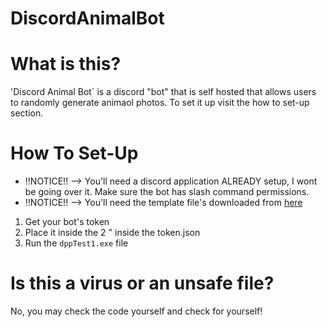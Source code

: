 # DiscordAnimalBot
# What is this?
'Discord Animal Bot` is a discord "bot" that is self hosted that allows users to randomly generate animaol photos.
To set it up visit the how to set-up section.

# How To Set-Up
* !!NOTICE!! --> You'll need a discord application ALREADY setup, I wont be going over it. Make sure the bot has slash command permissions.
* !!NOTICE!! --> You'll need the template file's downloaded from [here](https://github.com/ScuffedItalian/DiscordAnimalBot/releases)
1. Get your bot's token
2. Place it inside the 2 " inside the token.json
3. Run the `dppTest1.exe` file

# Is this a virus or an unsafe file? 
No, you may check the code yourself and check for yourself!
